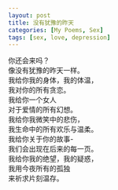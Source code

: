 ```yaml
---
layout: post
title: 没有犹豫的昨天
categories: [My Poems, Sex]
tags: [sex, love, depression]
---
```


你还会来吗？  
像没有犹豫的昨天一样。  
我给你我的身体，我的体温，  
我对你的所有贪恋。  
我给你一个女人  
对于爱情的所有幻想。  
我给你我微笑中的悲伤，  
我生命中的所有欢乐与温柔。  
我给你关于你的故事-  
我们会出现在后来的每一页。  
我给你我的绝望，我的疑惑，  
我用今夜所有的孤独  
来祈求片刻温存。

